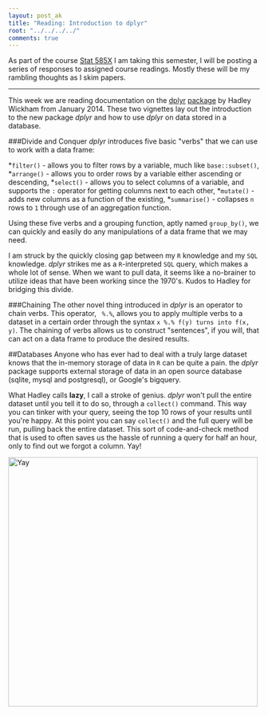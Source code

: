 ```yaml
---
layout: post_ak
title: "Reading: Introduction to dplyr"
root: "../../../../"
comments: true
---
```

As part of the course [Stat 585X](http://dicook.github.io/stat585/) I am taking this semester, I will be posting a series of responses to assigned course readings. Mostly these will be my rambling thoughts as I skim papers.

****
This week we are reading documentation on the [dplyr](http://cran.r-project.org/web/packages/dplyr/vignettes/introduction.html) [package](http://cran.r-project.org/web/packages/dplyr/vignettes/databases.html) by Hadley Wickham from January 2014. These two vignettes lay out the introduction to the new package *dplyr* and how to use *dplyr* on data stored in a database.

###Divide and Conquer
*dplyr* introduces five basic "verbs" that we can use to work with a data frame:

*`filter()` - allows you to filter rows by a variable, much like `base::subset()`, 
*`arrange()` - allows you to order rows by a variable either ascending or descending, 
*`select()` - allows you to select columns of a variable, and supports the `:` operator for getting columns next to each other, 
*`mutate()` - adds new columns as a function of the existing,
*`summarise()` - collapses `n` rows to `1` through use of an aggregation function.

Using these five verbs and a grouping function, aptly named `group_by()`, we can quickly and easily do any manipulations of a data frame that we may need. 

I am struck by the quickly closing gap between my `R` knowledge and my `SQL` knowledge. *dplyr* strikes me as a `R`-interpreted `SQL` query, which makes a whole lot of sense. When we want to pull data, it seems like a no-brainer to utilize ideas that have been working since the 1970's. Kudos to Hadley for bridging this divide.

###Chaining
The other novel thing introduced in *dplyr* is an operator to chain verbs. This operator, ` %.%`, allows you to apply multiple verbs to a dataset in a certain order through the syntax `x %.% f(y) turns into f(x, y)`. The chaining of verbs allows us to construct "sentences", if you will, that can act on a data frame to produce the desired results.

##Databases
Anyone who has ever had to deal with a truly large dataset knows that the in-memory storage of data in `R` can be quite a pain. the *dplyr* package supports external storage of data in an open source database (sqlite, mysql and postgresql), or Google's bigquery. 

What Hadley calls **lazy**, I call a stroke of genius. *dplyr* won't pull the entire dataset until you tell it to do so, through a `collect()` command. This way you can tinker with your query, seeing the top 10 rows of your results until you're happy. At this point you can say `collect()` and the full query will be run, pulling back the entire dataset. This sort of code-and-check method that is used to often saves us the hassle of running a query for half an hour, only to find out we forgot a column. Yay!

<img src="{{ page.root }}images/blog/2014-02-16-dplyr/yay_cat2.jpg" alt="Yay" style="width: 500px;"/>
